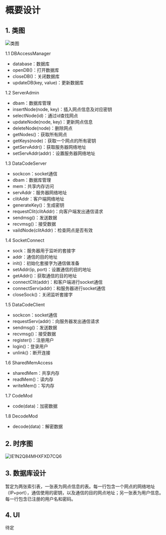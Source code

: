 # 概要设计

## 1. 类图



![类图](https://gitee.com/AnonymYH/markdown-image/raw/master/img/%E7%B1%BB%E5%9B%BE.jpg)

1.1 DBAccessManager

- database：数据库
- openDB()：打开数据库
- closeDB()：关闭数据库
- updateDB(key, value)：更新数据库

1.2 ServerAdmin

- dbam：数据库管理
- insertNode(node, key)：插入网点信息及对应密钥
- selectNode(id)：通过id查找网点
- updateNode(node, key)：更新网点信息
- deleteNode(node)：删除网点
- getNodes()：获取所有网点
- getKeys(node)：获取一个网点的所有密钥
- getServAddr()：获取服务器网络地址
- setServAddr(addr)：设置服务器网络地址

1.3 DataCodeServer

- sockcon：socket通信
- dbam：数据库管理
- mem：共享内存访问
- servAddr：服务器网络地址
- clitAddr：客户端网络地址
- generateKey()：生成密钥
- requestClit(clitAddr)：向客户端发出通信请求
- sendmsg()：发送数据
- recvmsg()：接受数据
- vaildNode(clitAddr)：检查网点是否有效

1.4 SocketConnect

- sock：服务器用于监听的套接字
- addr：通信的目的地址
- init()：初始化套接字为通信做准备
- setAddr(ip, port)：设置通信的目的地址
- getAddr()：获取通信的目的地址
- connectClit(addr)：和客户端进行socket通信
- connectServ(addr)：和服务器进行socket通信
- closeSock()：关闭监听套接字

1.5 DataCodeClient

- sockcon：socket通信
- requestServ(addr)：向服务器发出通信请求
- sendmsg()：发送数据
- recvmsg()：接受数据
- register()：注册用户
- login()：登录用户
- unlink()：断开连接

1.6 SharedMemAccess

- sharedMem：共享内存
- readMem()：读内存
- writeMem()：写内存

1.7 CodeMod

- code(data)：加密数据

1.8 DecodeMod

- decode(data)：解密数据



## 2. 时序图

![IE1N2Q84MHXFXD7CQ6](https://gitee.com/AnonymYH/markdown-image/raw/master/img/IE1N2Q84MHXFXD7CQ6.png)



## 3. 数据库设计

暂定为两张索引表，一张表为网点信息的表。每一行包含一个网点的网络地址（IP+port），通信使用的密钥，以及通信的目的网点地址；另一张表为用户信息。每一行包含已注册的用户名和密码。

## 4. UI

待定